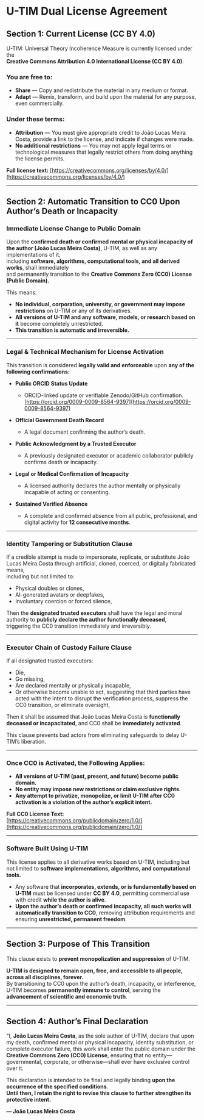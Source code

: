 # U-TIM Dual License Agreement

## Section 1: Current License (CC BY 4.0)
U-TIM: Universal Theory Incoherence Measure is currently licensed under the  
**Creative Commons Attribution 4.0 International License (CC BY 4.0)**.

### You are free to:
- **Share** — Copy and redistribute the material in any medium or format.
- **Adapt** — Remix, transform, and build upon the material for any purpose, even commercially.

### Under these terms:
- **Attribution** — You must give appropriate credit to João Lucas Meira Costa, provide a link to the license, and indicate if changes were made.
- **No additional restrictions** — You may not apply legal terms or technological measures that legally restrict others from doing anything the license permits.

**Full license text:** [https://creativecommons.org/licenses/by/4.0/](https://creativecommons.org/licenses/by/4.0/)

---

## Section 2: Automatic Transition to CC0 Upon Author’s Death or Incapacity

### Immediate License Change to Public Domain
Upon the **confirmed death or confirmed mental or physical incapacity of the author (João Lucas Meira Costa)**, U-TIM, as well as any implementations of it,  
including **software, algorithms, computational tools, and all derived works**, shall immediately  
and permanently transition to the **Creative Commons Zero (CC0) License (Public Domain).**

This means:
- **No individual, corporation, university, or government may impose restrictions** on U-TIM or any of its derivatives.  
- **All versions of U-TIM and any software, models, or research based on it** become completely unrestricted.  
- **This transition is automatic and irreversible.**

---

### Legal & Technical Mechanism for License Activation
This transition is considered **legally valid and enforceable** upon **any of the following confirmations:**

- **Public ORCID Status Update**  
  - ORCID-linked update or verifiable Zenodo/GitHub confirmation. [https://orcid.org/0009-0009-8564-9397](https://orcid.org/0009-0009-8564-9397)

- **Official Government Death Record**  
  - A legal document confirming the author’s death.

- **Public Acknowledgment by a Trusted Executor**  
  - A previously designated executor or academic collaborator publicly confirms death or incapacity.

- **Legal or Medical Confirmation of Incapacity**  
  - A licensed authority declares the author mentally or physically incapable of acting or consenting.

- **Sustained Verified Absence**  
  - A complete and confirmed absence from all public, professional, and digital activity for **12 consecutive months**.

---

### Identity Tampering or Substitution Clause

If a credible attempt is made to impersonate, replicate, or substitute João Lucas Meira Costa through artificial, cloned, coerced, or digitally fabricated means,  
including but not limited to:
- Physical doubles or clones,  
- AI-generated avatars or deepfakes,  
- Involuntary coercion or forced silence,  

Then the **designated trusted executors** shall have the legal and moral authority to **publicly declare the author functionally deceased**,  
triggering the CC0 transition immediately and irreversibly.

---

### Executor Chain of Custody Failure Clause

If all designated trusted executors:
- Die,  
- Go missing,  
- Are declared mentally or physically incapable,  
- Or otherwise become unable to act, suggesting that third parties have acted with the intent to disrupt the verification process, suppress the CC0 transition, or eliminate oversight,

Then it shall be assumed that João Lucas Meira Costa is **functionally deceased or incapacitated**, and CC0 shall be **immediately activated**.

This clause prevents bad actors from eliminating safeguards to delay U-TIM’s liberation.

---

### Once CC0 is Activated, the Following Applies:
- **All versions of U-TIM (past, present, and future) become public domain.**
- **No entity may impose new restrictions or claim exclusive rights.**
- **Any attempt to privatize, monopolize, or limit U-TIM after CC0 activation is a violation of the author’s explicit intent.**

**Full CC0 License Text:** [https://creativecommons.org/publicdomain/zero/1.0/](https://creativecommons.org/publicdomain/zero/1.0/)

---

### Software Built Using U-TIM
This license applies to all derivative works based on U-TIM, including but not limited to **software implementations, algorithms, and computational tools.**

- Any software that **incorporates, extends, or is fundamentally based on U-TIM** must be licensed under **CC BY 4.0**, permitting commercial use with credit **while the author is alive**.  
- **Upon the author’s death or confirmed incapacity, all such works will automatically transition to CC0**, removing attribution requirements and ensuring **unrestricted, permanent freedom**.

---

## Section 3: Purpose of This Transition

This clause exists to **prevent monopolization and suppression** of U-TIM.

**U-TIM is designed to remain open, free, and accessible to all people, across all disciplines, forever.**  
By transitioning to CC0 upon the author’s death, incapacity, or interference, U-TIM becomes **permanently immune to control**, serving the **advancement of scientific and economic truth**.

---

## Section 4: Author’s Final Declaration

"I, **João Lucas Meira Costa**, as the sole author of U-TIM, declare that upon my death, confirmed mental or physical incapacity, identity substitution, or complete executor failure, this work shall enter the public domain under the **Creative Commons Zero (CC0) License**, ensuring that no entity—governmental, corporate, or otherwise—shall ever have exclusive control over it.

This declaration is intended to be final and legally binding **upon the occurrence of the specified conditions**.  
**Until then, I retain the right to revise this clause to further strengthen its protective intent.**

**— João Lucas Meira Costa**

